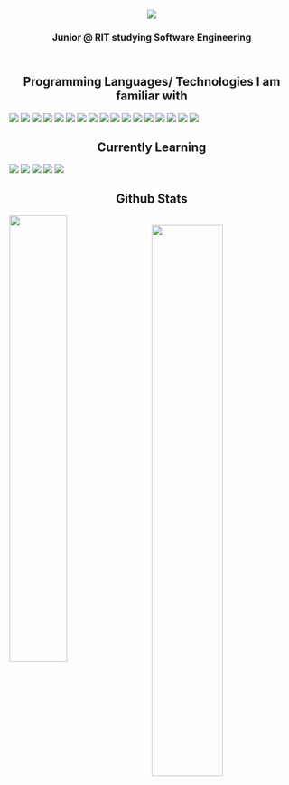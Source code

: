 

<header>
    <h1 align="center"><img src="https://readme-typing-svg.demolab.com?duration=3500&color=9370DB&center=true&vCenter=true&lines=Hi+I+am+Ivan+Lin;My+interests+are+in....;Software+Engineering+%f0%9f%92%bb;Production+Engineering+%f0%9f%93%b0;and+Silicon+Engineering+%f0%9f%92%a0+" /></h1>
    <h3 align="center">Junior @ RIT studying Software Engineering</h3>
</header>
  
<section id="Programming Languages/Frameworks I'm proficient in">
    <h2 align= "center"> Programming Languages/ Technologies I am familiar with </h2>
    <img src="https://img.shields.io/badge/Python-FFD43B?style=for-the-badge&logo=python&logoColor=blue">
    <img src="https://img.shields.io/badge/HTML5-E34F26?style=for-the-badge&logo=html5&logoColor=white">
    <img src="https://img.shields.io/badge/CSS3-1572B6?style=for-the-badge&logo=css3&logoColor=white">
    <img src="https://img.shields.io/badge/JavaScript-323330?style=for-the-badge&logo=javascript&logoColor=F7DF1E">
    <img src="https://img.shields.io/badge/C%2B%2B-00599C?style=for-the-badge&logo=c%2B%2B&logoColor=white">
    <img src="https://img.shields.io/badge/TypeScript-007ACC?style=for-the-badge&logo=typescript&logoColor=white">
    <img src="https://img.shields.io/badge/React-20232A?style=for-the-badge&logo=react&logoColor=61DAFB">
    <img src="https://img.shields.io/badge/Angular-DD0031?style=for-the-badge&logo=angular&logoColor=white">
    <img src="https://img.shields.io/badge/Java-ED8B00?style=for-the-badge&logo=java&logoColor=white">
    <img src="https://img.shields.io/badge/C-00599C?style=for-the-badge&logo=c&logoColor=white">
    <img src="https://img.shields.io/badge/PostgreSQL-316192?style=for-the-badge&logo=postgresql&logoColor=white">
    <img src="https://img.shields.io/badge/MySQL-00000F?style=for-the-badge&logo=mysql&logoColor=white">
    <img src="https://img.shields.io/badge/Google_Cloud-4285F4?style=for-the-badge&logo=google-cloud&logoColor=white">
    <img src="https://img.shields.io/badge/PySpark-white?style=for-the-badge&logo=apache-spark&logoColor=orange">
  <img src="https://img.shields.io/badge/Node.js-339933?style=for-the-badge&logo=nodedotjs&logoColor=white">
  <img src="https://img.shields.io/badge/Flask-000000?style=for-the-badge&logo=flask&logoColor=white">
  <img src="https://img.shields.io/badge/Spring_Boot-F2F4F9?style=for-the-badge&logo=spring-boot">

</section>
  
<section id='future'>
  <h2 align='center'> Currently Learning </h2>
  <img src="https://img.shields.io/badge/Amazon_AWS-FF9900?style=for-the-badge&logo=amazonaws&logoColor=white">
  <img src="https://img.shields.io/badge/Django-092E20?style=for-the-badge&logo=django&logoColor=green">
  <img src="https://img.shields.io/badge/Selenium-43B02A?style=for-the-badge&logo=Selenium&logoColor=white">
  <img src="https://img.shields.io/badge/Vue.js-35495E?style=for-the-badge&logo=vuedotjs&logoColor=4FC08D">
  <img src="https://img.shields.io/badge/Azure_DevOps-0078D7?style=for-the-badge&logo=azure-devops&logoColor=white"
  

    
</section>

<!-- Github Statistics -->
<section id="Github_Statistics">
    <h2 align='center' >Github Stats</h2>
    <img align="left" width=45% src="https://github-readme-stats.vercel.app/api/top-langs/?username=CaffinatedWater&layout=compact&theme=dark&hide_border=true" /></a><br />
    <img align="right" width=50%  src="https://github-readme-stats.vercel.app/api?username=CaffinatedWater&show_icons=true&count_prive=true&theme=dark&hide_border=true" /></a><br />

</section>
